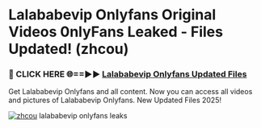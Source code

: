 # Lalababevip Onlyfans Original Videos 0nlyFans Leaked - Files Updated! (zhcou)

<h3>🔴 CLICK HERE 🌐==►► <a href="https://tinyurl.com/3hn5wdd3" rel="nofollow">Lalababevip Onlyfans Updated Files</a></h3>

Get Lalababevip Onlyfans and all content. Now you can access all videos and pictures of Lalababevip Onlyfans. New Updated Files 2025!

[![zhcou](https://i.imgur.com/4HnBqBT.gif)](https://tinyurl.com/3hn5wdd3)
lalababevip onlyfans leaks